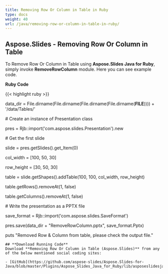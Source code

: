 ```yaml
---
title: Removing Row Or Column in Table in Ruby
type: docs
weight: 40
url: /java/removing-row-or-column-in-table-in-ruby/
---
```


## **Aspose.Slides - Removing Row Or Column in Table**
To Remove Row Or Column in Table using **Aspose.Slides Java for Ruby**, simply invoke **RemoveRowColumn** module. Here you can see example code.

**Ruby Code**

{{< highlight ruby >}}

 data_dir = File.dirname(File.dirname(File.dirname(File.dirname(__FILE__)))) + '/data/Tables/'



\# Create an instance of Presentation class

pres = Rjb::import('com.aspose.slides.Presentation').new

\# Get the first slide

slide = pres.getSlides().get_Item(0)

col_width = [100, 50, 30]

row_height = [30, 50, 30]                                           



table = slide.getShapes().addTable(100, 100, col_width, row_height)



table.getRows().removeAt(1, false)                                           

table.getColumns().removeAt(1, false)

\# Write the presentation as a PPTX file

save_format = Rjb::import('com.aspose.slides.SaveFormat')

pres.save(data_dir + "RemoveRowColumn.pptx", save_format.Pptx)

puts "Removed Row & Column from table, please check the output file."

```
## **Download Running Code**
Download **Removing Row Or Column in Table (Aspose.Slides)** from any of the below mentioned social coding sites:

- [GitHub](https://github.com/aspose-slides/Aspose.Slides-for-Java/blob/master/Plugins/Aspose_Slides_Java_for_Ruby/lib/asposeslidesjava/Tables/removerowcolumn.rb)
